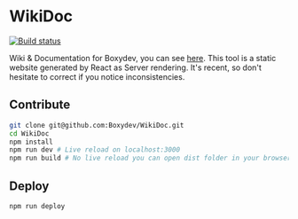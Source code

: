 # WikiDoc

[![Build status](https://travis-ci.org/Boxydev/WikiDoc.svg)](https://travis-ci.org/Boxydev/WikiDoc.svg)

Wiki & Documentation for Boxydev, you can see [here](https://boxydev.github.io/WikiDoc).
This tool is a static website generated by React as Server rendering. It's recent, so don't hesitate to correct if you notice inconsistencies.

## Contribute

```bash
git clone git@github.com:Boxydev/WikiDoc.git
cd WikiDoc
npm install
npm run dev # Live reload on localhost:3000
npm run build # No live reload you can open dist folder in your browser
```

## Deploy

```bash
npm run deploy
```